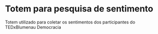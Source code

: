 # Totem para pesquisa de sentimento
Totem utilizado para coletar os sentimentos dos participantes do TEDxBlumenau Democracia
